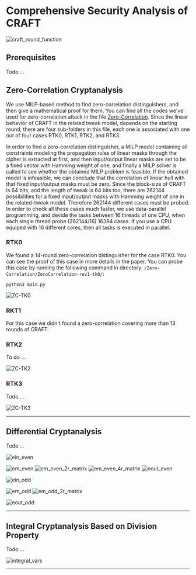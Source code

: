 # Comprehensive Security Analysis of CRAFT

![craft_round_function](/Images/CRAFT/craft_round_function.svg "A Round of CRAFT")

## Prerequisites
 Todo ...

## Zero-Correlation Cryptanalysis

We use MILP-based method to find zero-correlation distinguishers, and then give a mathematical proof for them. You can find all the codes we've used for zero-correlation attack in the file [Zero-Correlation](https://github.com/hadipourh/craftanalysis/tree/master/Zero-Correlation). Since the linear behavior of CRAFT in the related tweak model, depends on the starting round, there are four sub-folders in this file, each one is associated with one out of four cases RTK0, RTK1, RTK2, and RTK3.

In order to find a zero-correlation distinguisher, a MILP model containing all constraints modeling the propagation rules of linear masks through the cipher is extracted at first, and then input/output linear masks are set to be a fixed vector with Hamming weight of one, and finally a MILP solver is called to see whether the obtained MILP problem is feasible. If the obtained model is infeasible, we can conclude that the correlation of linear hull with that fixed input/output masks must be zero. Since the block-size of CRAFT is 64 bits, and the length of tweak is 64 bits too, there are 262144 possibilities for a fixed input/output masks with Hamming weight of one in the related-tweak model. Therefore 262144 different cases must be probed. In order to check all these cases much faster, we use data-parallel programming, and devide the tasks between 16 threads of one CPU, when each single thread probe (262144/16) 16384 cases. If you use a CPU equiped with 16 different cores, then all tasks is executed in parallel. 

### RTK0

We found a 14-round zero-correlation distinguisher for the case RTK0. You can see the proof of this case in more details in the paper. You can probe this case by running the following command in directory: `/Zero-Correlation/ZeroCorrelation-rev1-tk0/`:

```
python3 main.py
```

![ZC-TK0](/Images/ZeroCorrelation/zc_14rounds_rt0.svg)

### RKT1
For this case we didn't found a zero-correlation covering more than 13 rounds of CRAFT. 

### RTK2

To do ...

![ZC-TK2](/Images/ZeroCorrelation/ZC-TK2-14Rounds.svg "Linear Equivalent of CRAFT")

### RTK3

Todo ...

![ZC-TK3](/Images/ZeroCorrelation/ZC-TK3-14Rounds.svg "Linear Equivalent of CRAFT")

---

## Differential Cryptanalysis

Todo ...

![ein_even](/Images/Even/ein_even_new.svg)

![em_even](/Images/Even/em_even_new.svg)
![em_even_2r_matrix](/Results-Diff-ST/Even/em_even_2r.svg)
![em_even_4r_matrix](/Results-Diff-ST/Even/em_even_4r.svg)
![eout_even](/Images/Even/eout_even_new.svg)

![ein_odd](/Images/Odd/ein_odd_new.svg)

![em_odd](/Images/Odd/em_odd_new.svg)
![em_odd_2r_matrix](/Results-Diff-ST/Odd/em_odd_2r.svg)

![eout_odd](/Images/Odd/eout_odd_new.svg)

---

## Integral Cryptanalysis Based on Division Property

Todo ...

![integral_vars](/Images/Integral/craft_integral_vars.svg)

---
